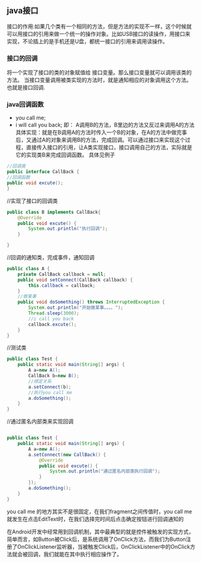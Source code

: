 ## java接口 ##
接口的作用:如果几个类有一个相同的方法，但是方法的实现不一样，这个时候就可以用接口的引用来做一个统一的操作对象。比如USB接口的读操作，用接口来实现，不论插上的是手机还是U盘，都统一接口的引用来调用读操作。

### 接口的回调 ###  
将一个实现了接口的类的对象赋值给 接口变量。那么接口变量就可以调用该类的方法。
当接口变量调用被类实现的方法时，就是通知相应的对象调用这个方法。也就是接口回调.
### java回调函数 ###
- you call me;
- i will call you back;
即： A调用B的方法，B里边的方法又反过来调用A的方法
具体实现：就是在B调用A的方法时传入一个B的对象，在A的方法中做完事后，又通过A的对象来调用B的方法，完成回调。可以通过接口来实现这个过程，直接传入接口的引用，让A类实现接口，接口调用自己的方法，实际就是它的实现类B来完成回调函数。
具体见例子

```java
//回调类
public interface CallBack {
//回调函数
public void excute();
}

```
//实现了接口的回调类
```java
public class B implements CallBack{
	@Override
	public void excute() {
		System.out.println("执行回调");
	}

}

```
//回调的通知类，完成事件，通知回调
```java
public class A {
	private CallBack callback = null;
	public void setConnect(CallBack callback) {
		this.callback = callback;
	}
	//做某事
	public void doSomething() throws InterruptedException {
		System.out.println("开始做某事。。。。");
		Thread.sleep(3000);
		//i call you back
		callback.excute();
	}
}


```
//测试类
```java
public class Test {
	public static void main(String[] args) {
		A a=new A();
		CallBack b=new B();
		//绑定关系
		a.setConnect(b);
		//执行you call me
		a.doSomething();
	}
}
```

//通过匿名内部类来实现回调
```java

public class Test {
	public static void main(String[] args) {
		A a=new A();
		a.setConnect(new CallBack() {
			@Override
			public void excute() {
				System.out.println("通过匿名内部类执行回调");
			}
		});
		a.doSomething();
	}
}
```
you call me 的地方其实不是很固定，在我们fragment之间传值时，you call me就发生在点击EditText时，在我们选择完时间后点击确定按钮进行回调通知的

在Android开发中经常用到回调机制，其中最典型的就是控件被触发的实现方式，简单而言，如Button被Click后，是系统调用了OnClick方法，而我们为Button注册了OnClickListener监听器，当被触发Click后，OnClickListener中的OnClick方法就会被回调，我们就能在其中执行相应操作了。
